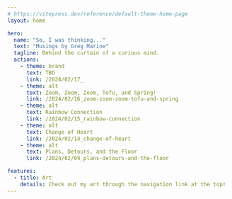 ```yaml
---
# https://vitepress.dev/reference/default-theme-home-page
layout: home

hero:
  name: "So, I was thinking..."
  text: "Musings by Greg Marine"
  tagline: Behind the curtain of a curious mind.
  actions:
    - theme: brand
      text: TBD
      link: /2024/02/17_
    - theme: alt
      text: Zoom, Zoom, Zoom, Tofu, and Spring!
      link: /2024/02/16_zoom-zoom-zoom-tofu-and-spring
    - theme: alt
      text: Rainbow Connection
      link: /2024/02/15_rainbow-connection
    - theme: alt
      text: Change of Heart
      link: /2024/02/14_change-of-heart
    - theme: alt
      text: Plans, Detours, and the Floor
      link: /2024/02/09_plans-detours-and-the-floor

features:
  - title: Art
    details: Check out my art through the navigation link at the top!
---
```


